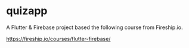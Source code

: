 # quizapp

A Flutter & Firebase project based the following course from Fireship.io.

https://fireship.io/courses/flutter-firebase/
